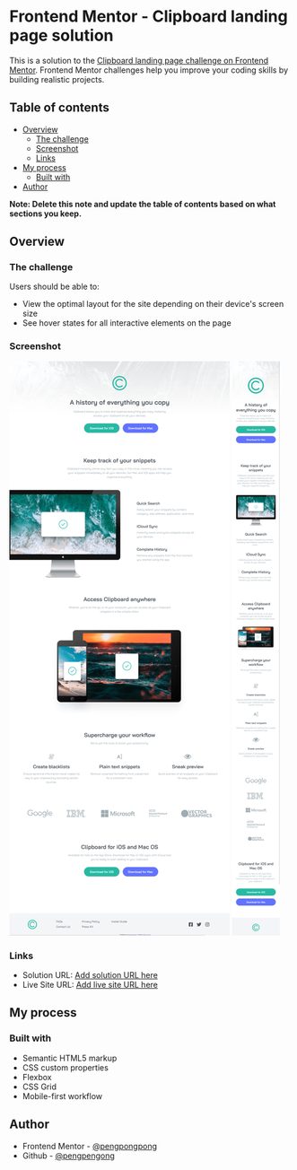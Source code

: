 # Frontend Mentor - Clipboard landing page solution

This is a solution to the [Clipboard landing page challenge on Frontend Mentor](https://www.frontendmentor.io/challenges/clipboard-landing-page-5cc9bccd6c4c91111378ecb9). Frontend Mentor challenges help you improve your coding skills by building realistic projects. 

## Table of contents

- [Overview](#overview)
  - [The challenge](#the-challenge)
  - [Screenshot](#screenshot)
  - [Links](#links)
- [My process](#my-process)
  - [Built with](#built-with)
- [Author](#author)


**Note: Delete this note and update the table of contents based on what sections you keep.**

## Overview

### The challenge

Users should be able to:

- View the optimal layout for the site depending on their device's screen size
- See hover states for all interactive elements on the page

### Screenshot

![](./screenshots/screen_desktop.png)
![](./screenshots/screen_mobile.png)


### Links

- Solution URL: [Add solution URL here](https://github.com/pengpongpong/Clipboard-landing-page)
- Live Site URL: [Add live site URL here](https://pengpongpong.github.io/Clipboard-landing-page/)

## My process

### Built with

- Semantic HTML5 markup
- CSS custom properties
- Flexbox
- CSS Grid
- Mobile-first workflow

## Author

- Frontend Mentor - [@pengpongpong](https://www.frontendmentor.io/profile/pengpongpong)
- Github - [@pengpengong](https://github.com/pengpongpong)
